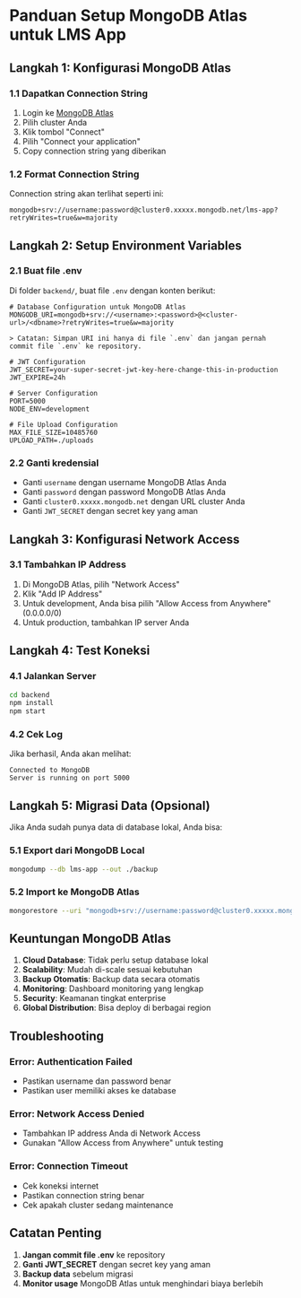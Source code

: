 # Panduan Setup MongoDB Atlas untuk LMS App

## Langkah 1: Konfigurasi MongoDB Atlas

### 1.1 Dapatkan Connection String
1. Login ke [MongoDB Atlas](https://cloud.mongodb.com)
2. Pilih cluster Anda
3. Klik tombol "Connect"
4. Pilih "Connect your application"
5. Copy connection string yang diberikan

### 1.2 Format Connection String
Connection string akan terlihat seperti ini:
```
mongodb+srv://username:password@cluster0.xxxxx.mongodb.net/lms-app?retryWrites=true&w=majority
```

## Langkah 2: Setup Environment Variables

### 2.1 Buat file .env
Di folder `backend/`, buat file `.env` dengan konten berikut:

```env
# Database Configuration untuk MongoDB Atlas
MONGODB_URI=mongodb+srv://<username>:<password>@<cluster-url>/<dbname>?retryWrites=true&w=majority

> Catatan: Simpan URI ini hanya di file `.env` dan jangan pernah commit file `.env` ke repository.

# JWT Configuration
JWT_SECRET=your-super-secret-jwt-key-here-change-this-in-production
JWT_EXPIRE=24h

# Server Configuration
PORT=5000
NODE_ENV=development

# File Upload Configuration
MAX_FILE_SIZE=10485760
UPLOAD_PATH=./uploads
```

### 2.2 Ganti kredensial
- Ganti `username` dengan username MongoDB Atlas Anda
- Ganti `password` dengan password MongoDB Atlas Anda
- Ganti `cluster0.xxxxx.mongodb.net` dengan URL cluster Anda
- Ganti `JWT_SECRET` dengan secret key yang aman

## Langkah 3: Konfigurasi Network Access

### 3.1 Tambahkan IP Address
1. Di MongoDB Atlas, pilih "Network Access"
2. Klik "Add IP Address"
3. Untuk development, Anda bisa pilih "Allow Access from Anywhere" (0.0.0.0/0)
4. Untuk production, tambahkan IP server Anda

## Langkah 4: Test Koneksi

### 4.1 Jalankan Server
```bash
cd backend
npm install
npm start
```

### 4.2 Cek Log
Jika berhasil, Anda akan melihat:
```
Connected to MongoDB
Server is running on port 5000
```

## Langkah 5: Migrasi Data (Opsional)

Jika Anda sudah punya data di database lokal, Anda bisa:

### 5.1 Export dari MongoDB Local
```bash
mongodump --db lms-app --out ./backup
```

### 5.2 Import ke MongoDB Atlas
```bash
mongorestore --uri "mongodb+srv://username:password@cluster0.xxxxx.mongodb.net/lms-app" ./backup/lms-app
```

## Keuntungan MongoDB Atlas

1. **Cloud Database**: Tidak perlu setup database lokal
2. **Scalability**: Mudah di-scale sesuai kebutuhan
3. **Backup Otomatis**: Backup data secara otomatis
4. **Monitoring**: Dashboard monitoring yang lengkap
5. **Security**: Keamanan tingkat enterprise
6. **Global Distribution**: Bisa deploy di berbagai region

## Troubleshooting

### Error: Authentication Failed
- Pastikan username dan password benar
- Pastikan user memiliki akses ke database

### Error: Network Access Denied
- Tambahkan IP address Anda di Network Access
- Gunakan "Allow Access from Anywhere" untuk testing

### Error: Connection Timeout
- Cek koneksi internet
- Pastikan connection string benar
- Cek apakah cluster sedang maintenance

## Catatan Penting

1. **Jangan commit file .env** ke repository
2. **Ganti JWT_SECRET** dengan secret key yang aman
3. **Backup data** sebelum migrasi
4. **Monitor usage** MongoDB Atlas untuk menghindari biaya berlebih 
